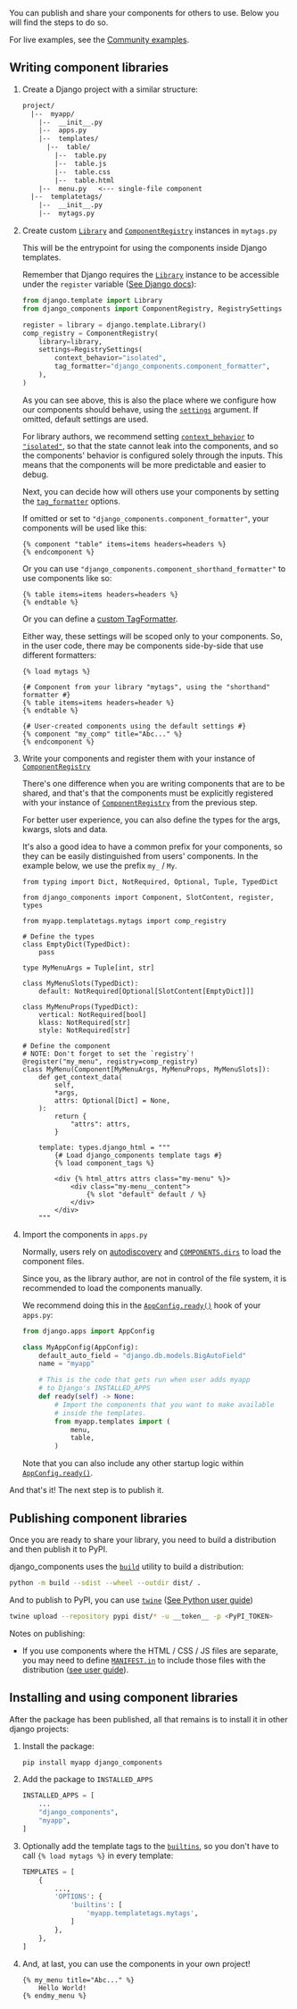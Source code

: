 You can publish and share your components for others to use. Below you will find the steps to do so.

For live examples, see the [Community examples](../../overview/community.md#community-examples).

## Writing component libraries

1.  Create a Django project with a similar structure:

    ```txt
    project/
      |--  myapp/
        |--  __init__.py
        |--  apps.py
        |--  templates/
          |--  table/
            |--  table.py
            |--  table.js
            |--  table.css
            |--  table.html
        |--  menu.py   <--- single-file component
      |--  templatetags/
        |--  __init__.py
        |--  mytags.py
    ```

2.  Create custom [`Library`](https://docs.djangoproject.com/en/5.1/howto/custom-template-tags/#how-to-create-custom-template-tags-and-filters)
    and [`ComponentRegistry`](django_components.component_registry.ComponentRegistry) instances in `mytags.py`

    This will be the entrypoint for using the components inside Django templates.

    Remember that Django requires the [`Library`](https://docs.djangoproject.com/en/5.1/howto/custom-template-tags/#how-to-create-custom-template-tags-and-filters)
    instance to be accessible under the `register` variable ([See Django docs](https://docs.djangoproject.com/en/dev/howto/custom-template-tags)):

    ```py
    from django.template import Library
    from django_components import ComponentRegistry, RegistrySettings

    register = library = django.template.Library()
    comp_registry = ComponentRegistry(
        library=library,
        settings=RegistrySettings(
            context_behavior="isolated",
            tag_formatter="django_components.component_formatter",
        ),
    )
    ```

    As you can see above, this is also the place where we configure how our components should behave,
    using the [`settings`](django_components.component_registry.ComponentRegistry.settings) argument.
    If omitted, default settings are used.

    For library authors, we recommend setting [`context_behavior`](django_components.app_settings.ComponentsSettings.context_behavior)
    to [`"isolated"`](django_components.app_settings.ContextBehavior.ISOLATED), so that the state cannot leak into the components,
    and so the components' behavior is configured solely through the inputs. This means that the components will be more predictable and easier to debug.

    Next, you can decide how will others use your components by setting the
    [`tag_formatter`](django_components.app_settings.ComponentsSettings.tag_formatter)
    options.

    If omitted or set to `"django_components.component_formatter"`,
    your components will be used like this:

    ```django
    {% component "table" items=items headers=headers %}
    {% endcomponent %}
    ```

    Or you can use `"django_components.component_shorthand_formatter"`
    to use components like so:

    ```django
    {% table items=items headers=headers %}
    {% endtable %}
    ```

    Or you can define a [custom TagFormatter](#tagformatter).

    Either way, these settings will be scoped only to your components. So, in the user code,
    there may be components side-by-side that use different formatters:

    ```django
    {% load mytags %}

    {# Component from your library "mytags", using the "shorthand" formatter #}
    {% table items=items headers=header %}
    {% endtable %}

    {# User-created components using the default settings #}
    {% component "my_comp" title="Abc..." %}
    {% endcomponent %}
    ```

3.  Write your components and register them with your instance of [`ComponentRegistry`](../../reference/api#ComponentRegistry)

    There's one difference when you are writing components that are to be shared, and that's
    that the components must be explicitly registered with your instance of
    [`ComponentRegistry`](../../reference/api#ComponentRegistry) from the previous step.

    For better user experience, you can also define the types for the args, kwargs, slots and data.

    It's also a good idea to have a common prefix for your components, so they can be easily distinguished from users' components. In the example below, we use the prefix `my_` / `My`.

    ```djc_py
    from typing import Dict, NotRequired, Optional, Tuple, TypedDict

    from django_components import Component, SlotContent, register, types

    from myapp.templatetags.mytags import comp_registry

    # Define the types
    class EmptyDict(TypedDict):
        pass

    type MyMenuArgs = Tuple[int, str]

    class MyMenuSlots(TypedDict):
        default: NotRequired[Optional[SlotContent[EmptyDict]]]

    class MyMenuProps(TypedDict):
        vertical: NotRequired[bool]
        klass: NotRequired[str]
        style: NotRequired[str]

    # Define the component
    # NOTE: Don't forget to set the `registry`!
    @register("my_menu", registry=comp_registry)
    class MyMenu(Component[MyMenuArgs, MyMenuProps, MyMenuSlots]):
        def get_context_data(
            self,
            *args,
            attrs: Optional[Dict] = None,
        ):
            return {
                "attrs": attrs,
            }

        template: types.django_html = """
            {# Load django_components template tags #}
            {% load component_tags %}

            <div {% html_attrs attrs class="my-menu" %}>
                <div class="my-menu__content">
                    {% slot "default" default / %}
                </div>
            </div>
        """
    ```

4.  Import the components in `apps.py`

    Normally, users rely on [autodiscovery](../../concepts/autodiscovery) and [`COMPONENTS.dirs`](../../reference/settings#dirs)
    to load the component files.

    Since you, as the library author, are not in control of the file system, it is recommended to load the components manually.

    We recommend doing this in the [`AppConfig.ready()`](https://docs.djangoproject.com/en/5.1/ref/applications/#django.apps.AppConfig.ready)
    hook of your `apps.py`:

    ```py
    from django.apps import AppConfig

    class MyAppConfig(AppConfig):
        default_auto_field = "django.db.models.BigAutoField"
        name = "myapp"

        # This is the code that gets run when user adds myapp
        # to Django's INSTALLED_APPS
        def ready(self) -> None:
            # Import the components that you want to make available
            # inside the templates.
            from myapp.templates import (
                menu,
                table,
            )
    ```

    Note that you can also include any other startup logic within
    [`AppConfig.ready()`](https://docs.djangoproject.com/en/5.1/ref/applications/#django.apps.AppConfig.ready).

And that's it! The next step is to publish it.

## Publishing component libraries

Once you are ready to share your library, you need to build
a distribution and then publish it to PyPI.

django_components uses the [`build`](https://build.pypa.io/en/stable/) utility to build a distribution:

```bash
python -m build --sdist --wheel --outdir dist/ .
```

And to publish to PyPI, you can use [`twine`](https://docs.djangoproject.com/en/5.1/ref/applications/#django.apps.AppConfig.ready)
([See Python user guide](https://packaging.python.org/en/latest/tutorials/packaging-projects/#uploading-the-distribution-archives))

```bash
twine upload --repository pypi dist/* -u __token__ -p <PyPI_TOKEN>
```

Notes on publishing:

- If you use components where the HTML / CSS / JS files are separate, you may need to define
  [`MANIFEST.in`](https://setuptools.pypa.io/en/latest/userguide/miscellaneous.html)
  to include those files with the distribution
  ([see user guide](https://setuptools.pypa.io/en/latest/userguide/miscellaneous.html)).

## Installing and using component libraries

After the package has been published, all that remains is to install it in other django projects:

1. Install the package:

    ```bash
    pip install myapp django_components
    ```

2. Add the package to `INSTALLED_APPS`

    ```py
    INSTALLED_APPS = [
        ...
        "django_components",
        "myapp",
    ]
    ```

3. Optionally add the template tags to the [`builtins`](https://docs.djangoproject.com/en/5.1/topics/templates/#django.template.backends.django.DjangoTemplates),
   so you don't have to call `{% load mytags %}` in every template:

    ```python
    TEMPLATES = [
        {
            ...,
            'OPTIONS': {
                'builtins': [
                    'myapp.templatetags.mytags',
                ]
            },
        },
    ]
    ```

4. And, at last, you can use the components in your own project!

    ```django
    {% my_menu title="Abc..." %}
        Hello World!
    {% endmy_menu %}
    ```
